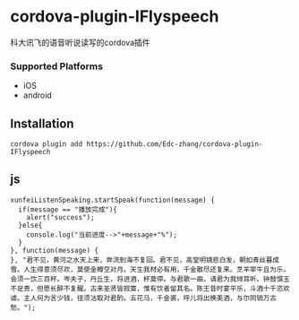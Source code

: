 # cordova-plugin-IFlyspeech
科大讯飞的语音听说读写的cordova插件 
### Supported Platforms

- iOS
- android

## Installation

    cordova plugin add https://github.com/Edc-zhang/cordova-plugin-IFlyspeech


## js

    xunfeiListenSpeaking.startSpeak(function(message) {
      if(message == "播放完成"){
        alert("success");
      }else{
        console.log("当前进度-->"+message+"%");
      }
    }, function(message) {
    }, "君不见，黄河之水天上来，奔流到海不复回。君不见，高堂明镜悲白发，朝如青丝暮成雪。人生得意须尽欢，莫使金樽空对月。天生我材必有用，千金散尽还复来。烹羊宰牛且为乐，会须一饮三百杯。岑夫子，丹丘生，将进酒，杯莫停。与君歌一曲，请君为我倾耳听。钟鼓馔玉不足贵，但愿长醉不复醒。古来圣贤皆寂寞，惟有饮者留其名。陈王昔时宴平乐，斗酒十千恣欢谑。主人何为言少钱，径须沽取对君酌。五花马，千金裘，呼儿将出换美酒，与尔同销万古愁。");
